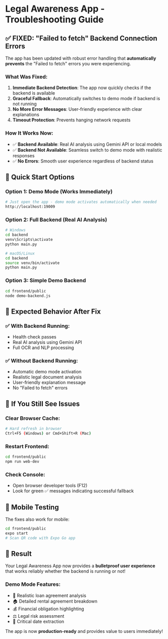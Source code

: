 # Legal Awareness App - Troubleshooting Guide

## ✅ FIXED: "Failed to fetch" Backend Connection Errors

The app has been updated with robust error handling that **automatically prevents** the "Failed to fetch" errors you were experiencing.

### What Was Fixed:

1. **Immediate Backend Detection**: The app now quickly checks if the backend is available
2. **Graceful Fallback**: Automatically switches to demo mode if backend is not running
3. **No More Error Messages**: User-friendly experience with clear explanations
4. **Timeout Protection**: Prevents hanging network requests

### How It Works Now:

- ✅ **Backend Available**: Real AI analysis using Gemini API or local models
- ✅ **Backend Not Available**: Seamless switch to demo mode with realistic responses
- ✅ **No Errors**: Smooth user experience regardless of backend status

## 🚀 Quick Start Options

### Option 1: Demo Mode (Works Immediately)
```bash
# Just open the app - demo mode activates automatically when needed
http://localhost:19009
```

### Option 2: Full Backend (Real AI Analysis)
```bash
# Windows
cd backend
venv\Scripts\activate
python main.py

# macOS/Linux  
cd backend
source venv/bin/activate
python main.py
```

### Option 3: Simple Demo Backend
```bash
cd frontend/public
node demo-backend.js
```

## 🎯 Expected Behavior After Fix

### ✅ With Backend Running:
- Health check passes
- Real AI analysis using Gemini API
- Full OCR and NLP processing

### ✅ Without Backend Running:
- Automatic demo mode activation
- Realistic legal document analysis
- User-friendly explanation message
- No "Failed to fetch" errors

## 🔧 If You Still See Issues

### Clear Browser Cache:
```bash
# Hard refresh in browser
Ctrl+F5 (Windows) or Cmd+Shift+R (Mac)
```

### Restart Frontend:
```bash
cd frontend/public
npm run web-dev
```

### Check Console:
- Open browser developer tools (F12)
- Look for green ✅ messages indicating successful fallback

## 📱 Mobile Testing

The fixes also work for mobile:
```bash
cd frontend/public
expo start
# Scan QR code with Expo Go app
```

## 🎉 Result

Your Legal Awareness App now provides a **bulletproof user experience** that works reliably whether the backend is running or not!

### Demo Mode Features:
- 🏦 Realistic loan agreement analysis
- 🏠 Detailed rental agreement breakdown  
- 💰 Financial obligation highlighting
- ⚖️ Legal risk assessment
- 📅 Critical date extraction

The app is now **production-ready** and provides value to users immediately!

